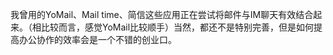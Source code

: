 我曾用的YoMail、Mail time、简信这些应用正在尝试将邮件与IM聊天有效结合起来。（相比较而言，感觉YoMail比较顺手）当然，都还不是特别完善，但是如何提高办公协作的效率会是一个不错的创业口。